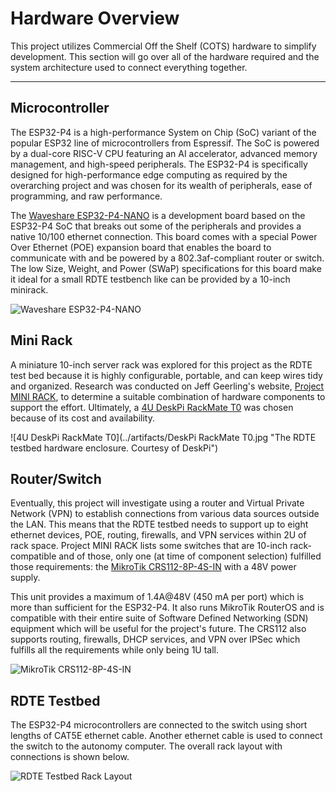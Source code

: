 # Hardware Overview

This project utilizes Commercial Off the Shelf (COTS) hardware to simplify development.
This section will go over all of the hardware required and the system architecture used to connect everything together.

---

## Microcontroller

The ESP32-P4 is a high-performance System on Chip (SoC) variant of the popular ESP32 line of microcontrollers from Espressif.
The SoC is powered by a dual-core RISC-V CPU featuring an AI accelerator, advanced memory management, and high-speed peripherals.
The ESP32-P4 is specifically designed for high-performance edge computing as required by the overarching project and was chosen for its wealth of peripherals, ease of programming, and raw performance.

The [Waveshare ESP32-P4-NANO](https://www.waveshare.com/esp32-p4-nano.htm) is a development board based on the ESP32-P4 SoC that breaks out some of the peripherals and provides a native 10/100 ethernet connection.
This board comes with a special Power Over Ethernet (POE) expansion board that enables the board to communicate with and be powered by a 802.3af-compliant router or switch.
The low Size, Weight, and Power (SWaP) specifications for this board make it ideal for a small RDTE testbench like can be provided by a 10-inch minirack.

![Waveshare ESP32-P4-NANO](../artifacts/ESP32-P4-NANO-details-1.jpg "The Waveshare ESP32-P4-NANO development board. Courtesy of Waveshare")

## Mini Rack

A miniature 10-inch server rack was explored for this project as the RDTE test bed because it is highly configurable, portable, and can keep wires tidy and organized.
Research was conducted on Jeff Geerling's website, [Project MINI RACK](https://mini-rack.jeffgeerling.com/), to determine a suitable combination of hardware components to support the effort.
Ultimately, a [4U DeskPi RackMate T0](https://deskpi.com/products/deskpi-rackmate-t1-rackmount-10-inch-4u-server-cabinet-for-network-servers-audio-and-video-equipment) was chosen because of its cost and availability.

![4U DeskPi RackMate T0](../artifacts/DeskPi RackMate T0.jpg "The RDTE testbed hardware enclosure. Courtesy of DeskPi")

## Router/Switch

Eventually, this project will investigate using a router and Virtual Private Network (VPN) to establish connections from various data sources outside the LAN.
This means that the RDTE testbed needs to support up to eight ethernet devices, POE, routing, firewalls, and VPN services within 2U of rack space.
Project MINI RACK lists some switches that are 10-inch rack-compatible and of those, only one (at time of component selection) fulfilled those requirements: the [MikroTik CRS112-8P-4S-IN](https://mikrotik.com/product/crs112_8p_4s_in#fndtn-specifications) with a 48V power supply.

This unit provides a maximum of 1.4A@48V (450 mA per port) which is more than sufficient for the ESP32-P4.
It also runs MikroTik RouterOS and is compatible with their entire suite of Software Defined Networking (SDN) equipment which will be useful for the project's future.
The CRS112 also supports routing, firewalls, DHCP services, and VPN over IPSec which fulfills all the requirements while only being 1U tall.

![MikroTik CRS112-8P-4S-IN](../artifacts/crs112-8p-4s-in.png "The CRS112-8P-4S-IN POE router and switch. Courtesy of MikroTik")

## RDTE Testbed

The ESP32-P4 microcontrollers are connected to the switch using short lengths of CAT5E ethernet cable.
Another ethernet cable is used to connect the switch to the autonomy computer.
The overall rack layout with connections is shown below.

![RDTE Testbed Rack Layout](../artifacts/rack_layout.png "The 4U rack layout for the RDTE testbed with ethernet connections shown in blue. CRS112 image courtesy of MikroTik")
